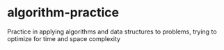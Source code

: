 # algorithm-practice
Practice in applying algorithms and data structures to problems, trying to optimize for time and space complexity
